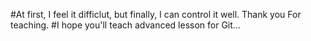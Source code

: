#At first, I feel it difficlut, but finally, I can control it well. Thank you For teaching.
#I hope you'll teach advanced lesson for Git...
